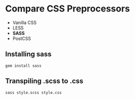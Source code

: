 # Compare CSS Preprocessors

- Vanilla CSS
- LESS
- **SASS**
- PostCSS

## Installing sass

``gem install sass``

## Transpiling .scss to .css

``sass style.scss style.css``
